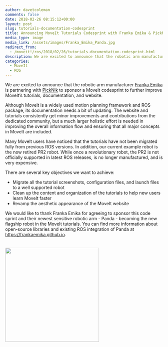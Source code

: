 ```yaml
---
author: davetcoleman
comments: false
date: 2018-02-26 08:15:12+00:00
layout: post
slug: tutorials-documentation-codesprint
title: Announcing MoveIt Tutorials Codesprint with Franka Emika & PickNik
media_type: image
media_link: /assets/images/Franka_Emika_Panda.jpg
redirect_from:
  - /moveit!/ros/2018/02/26/tutorials-documentation-codesprint.html
description: We are excited to announce that the robotic arm manufacturer Franka Emika is partnering with PickNik to sponsor a MoveIt codesprint to further improve MoveIt’s tutorials, documentation, and website.
categories:
  - MoveIt
  - ROS
---
```


We are excited to announce that the robotic arm manufacturer <a href="https://franka.de" target="_blank">Franka Emika</a> is partnering with [PickNik](http://picknik.ai/) to sponsor a MoveIt codesprint to further improve MoveIt’s tutorials, documentation, and website.

Although MoveIt is a widely used motion planning framework and ROS package, its documentation needs a bit of updating. The website and tutorials consistently get minor improvements and contributions from the dedicated community, but a much larger holistic effort is needed in improving the overall information flow and ensuring that all major concepts in MoveIt are included.

Many MoveIt users have noticed that the tutorials have not been migrated fully from previous ROS versions. In addition, our current example robot is the now retired PR2 robot. While once a revolutionary robot, the PR2 is not officially supported in latest ROS releases, is no longer manufactured, and is very expensive.

There are several key objectives we want to achieve:

- Migrate all the tutorial screenshots, configuration files, and launch files to a well supported robot
- Clean up the content and organization of the tutorials to help new users learn MoveIt faster
- Revamp the aesthetic appearance of the MoveIt website

We would like to thank Franka Emika for agreeing to sponsor this code sprint and their newest sensitive robotic arm - Panda - becoming the new flagship robot in the MoveIt tutorials. You can find more information about open-source libraries and existing ROS integration of Panda at <a href="https://frankaemika.github.io" target="_blank">https://frankaemika.github.io</a>.

<img src="{{ site.url }}/assets/images/franka_logo.png" width="300" style="margin-top:20px"/>
